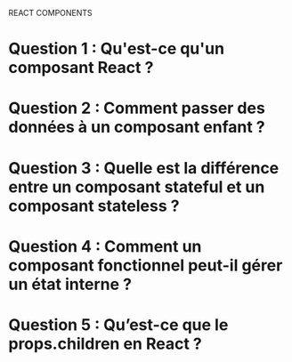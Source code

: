 REACT COMPONENTS

# Question 1 : Qu'est-ce qu'un composant React ?

# Question 2 : Comment passer des données à un composant enfant ?

# Question 3 : Quelle est la différence entre un composant stateful et un composant stateless ?

# Question 4 : Comment un composant fonctionnel peut-il gérer un état interne ?

# Question 5 : Qu’est-ce que le props.children en React ?